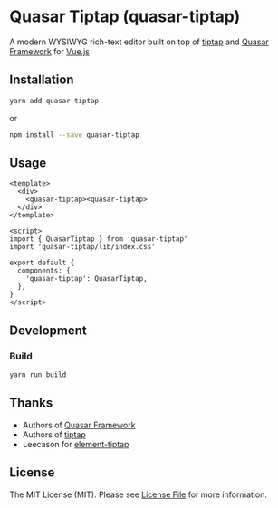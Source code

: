 # Quasar Tiptap (quasar-tiptap)

A modern WYSIWYG rich-text editor built on top of [tiptap](https://github.com/scrumpy/tiptap) and [Quasar Framework](https://github.com/quasarframework) for [Vue.js](https://github.com/vuejs/vue)

## Installation
```bash
yarn add quasar-tiptap
```

or
```bash
npm install --save quasar-tiptap
```

## Usage

```vue
<template>
  <div>
    <quasar-tiptap><quasar-tiptap>
  </div>
</template>

<script>
import { QuasarTiptap } from 'quasar-tiptap'
import 'quasar-tiptap/lib/index.css'

export default {
  components: {
    'quasar-tiptap': QuasarTiptap,
  },
}
</script>
```

## Development

### Build
```bash
yarn run build
```

## Thanks

- Authors of [Quasar Framework](https://github.com/quasarframework)
- Authors of [tiptap](https://github.com/scrumpy/tiptap)
- Leecason for [element-tiptap](https://github.com/Leecason/element-tiptap)

## License

The MIT License (MIT). Please see [License File](https://github.com/donotebase/quasar-tiptap/blob/master/LICENSE.md) for more information.
